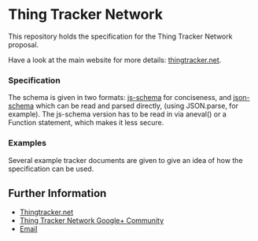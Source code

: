 # Thing Tracker Network

This repository holds the specification for the Thing Tracker Network proposal.  

Have a look at the main website for more details: [thingtracker.net](http://thingtracker.net).


### Specification

The schema is given in two formats: [js-schema](git://github.com/molnarg/js-schema.git) for conciseness, and [json-schema](http://json-schema.org) which can be read and parsed directly, (using JSON.parse, for example).  The js-schema version has to be read in via aneval() or a Function statement, which makes it less secure.

### Examples
Several example tracker documents are given to give an idea of how the specification can be used.


## Further Information
* [Thingtracker.net](http://thingtracker.net)
* [Thing Tracker Network Google+ Community](https://plus.google.com/u/0/communities/112691591186958693265)
* [Email](contact@thingtracker.net)